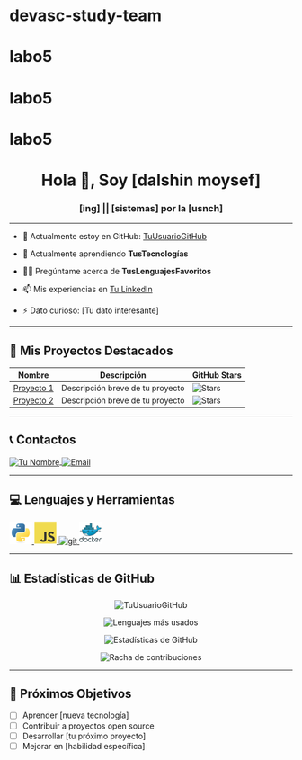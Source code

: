 ﻿# devasc-study-team
# labo5
# labo5
# labo5
<h1 align="center">Hola 👋, Soy [dalshin moysef]</h1>
<h3 align="center">[ing] || [sistemas] por la [usnch]</h3>

---

- 🔭 Actualmente estoy en GitHub: [TuUsuarioGitHub](https://github.com/TuUsuarioGitHub)

- 🌱 Actualmente aprendiendo **TusTecnologías**

- 👨‍💻 Pregúntame acerca de **TusLenguajesFavoritos**

- 📫 Mis experiencias en [Tu LinkedIn](https://www.linkedin.com/in/tu-linkedin/)

- ⚡ Dato curioso: [Tu dato interesante]

---

## 🚀 Mis Proyectos Destacados

| **Nombre** | **Descripción** | **GitHub Stars** |
|------------|-----------------|------------------|
| [Proyecto 1](https://github.com/tuusuario/proyecto1) | Descripción breve de tu proyecto | ![Stars](https://img.shields.io/github/stars/tuusuario/proyecto1) |
| [Proyecto 2](https://github.com/tuusuario/proyecto2) | Descripción breve de tu proyecto | ![Stars](https://img.shields.io/github/stars/tuusuario/proyecto2) |

---

## 📞 Contactos

<p align="left">
<a href="https://www.linkedin.com/in/tu-linkedin" target="_blank">
  <img align="center" src="https://raw.githubusercontent.com/rahuldkjain/github-profile-readme-generator/master/src/images/icons/Social/linked-in-alt.svg" alt="Tu Nombre" height="30" width="40"/>
</a>
<a href="mailto:tu@email.com" target="_blank">
  <img align="center" src="https://img.icons8.com/color/48/000000/gmail.png" alt="Email" height="30" width="40"/>
</a>
</p>

---

## 💻 Lenguajes y Herramientas

<p align="left">
  <!-- Ejemplos de iconos - personaliza según tus tecnologías -->
  <a href="https://www.python.org/" target="_blank" rel="noreferrer">
    <img src="https://raw.githubusercontent.com/devicons/devicon/master/icons/python/python-original.svg" alt="python" width="40" height="40"/>
  </a>
  <a href="https://developer.mozilla.org/en-US/docs/Web/JavaScript" target="_blank" rel="noreferrer">
    <img src="https://raw.githubusercontent.com/devicons/devicon/master/icons/javascript/javascript-original.svg" alt="javascript" width="40" height="40"/>
  </a>
  <a href="https://git-scm.com/" target="_blank" rel="noreferrer">
    <img src="https://www.vectorlogo.zone/logos/git-scm/git-scm-icon.svg" alt="git" width="40" height="40"/>
  </a>
  <a href="https://www.docker.com/" target="_blank" rel="noreferrer">
    <img src="https://raw.githubusercontent.com/devicons/devicon/master/icons/docker/docker-original-wordmark.svg" alt="docker" width="40" height="40"/>
  </a>
  <!-- Agrega más tecnologías que uses -->
</p>

---

## 📊 Estadísticas de GitHub

<p align="center">
  <img src="https://komarev.com/ghpvc/?username=TuUsuarioGitHub&label=Profile%20views&color=0e75b6&style=flat" alt="TuUsuarioGitHub"/>
</p>

<p align="center">
  <img src="https://github-readme-stats.vercel.app/api/top-langs/?username=TuUsuarioGitHub&layout=compact&theme=dark" alt="Lenguajes más usados"/>
</p>

<p align="center">
  <img src="https://github-readme-stats.vercel.app/api?username=TuUsuarioGitHub&show_icons=true&theme=dark" alt="Estadísticas de GitHub"/>
</p>

<p align="center">
  <img src="https://streak-stats.demolab.com/?user=TuUsuarioGitHub&theme=elegant" alt="Racha de contribuciones"/>
</p>

---

## 🎯 Próximos Objetivos

- [ ] Aprender [nueva tecnología]
- [ ] Contribuir a proyectos open source
- [ ] Desarrollar [tu próximo proyecto]
- [ ] Mejorar en [habilidad específica]

<!--
**TuUsuarioGitHub/TuUsuarioGitHub** es un repositorio especial porque su `README.md` aparece en tu perfil de GitHub.

Aquí hay algunas ideas para comenzar:

- 🔭 Actualmente estoy trabajando en ...
- 🌱 Actualmente estoy aprendiendo ...
- 👯 Estoy buscando colaborar en ...
- 🤔 Estoy buscando ayuda con ...
- 💬 Pregúntame sobre ...
- 📫 Cómo contactarme: ...
- 😄 Pronombres: ...
- ⚡ Dato curioso: ...

-->
